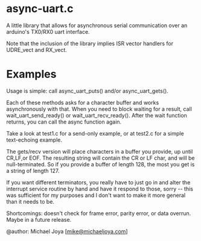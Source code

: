 # async-uart.c

A little library that allows for asynchronous serial communication over an arduino's TX0/RX0 uart interface.
				
Note that the inclusion of the library implies ISR vector handlers for UDRE_vect and RX_vect.

# Examples

Usage is simple: call async_uart_puts() and/or async_uart_gets().

Each of these methods asks for a character buffer and works asynchronously with that.
When you need to block waiting for a result, call wait_uart_send_ready() or wait_uart_recv_ready().
After the wait function returns, you can call the async function again.

Take a look at test1.c for a send-only example, or at test2.c for a simple text-echoing example.

The gets/recv version will place characters in a buffer you provide, up until CR,LF,or EOF.
The resulting string will contain the CR or LF char, and will be null-terminated.
So if you provide a buffer of length 128, the most you get is a string of length 127.

If you want different terminators, you really have to just go in and alter the interrupt service routine
  by hand and have it respond to those, sorry -- this was sufficient for my purposes and I don't want
	to make it more general than it needs to be.

Shortcomings: doesn't check for frame error, parity error, or data overrun. Maybe in a future release.

@author: Michael Joya [mike@michaeljoya.com]
